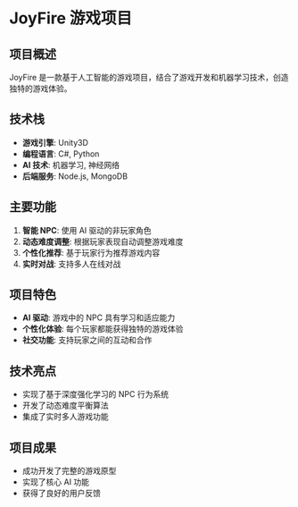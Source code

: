 # JoyFire 游戏项目

## 项目概述

JoyFire 是一款基于人工智能的游戏项目，结合了游戏开发和机器学习技术，创造独特的游戏体验。

## 技术栈

- **游戏引擎**: Unity3D
- **编程语言**: C#, Python
- **AI 技术**: 机器学习, 神经网络
- **后端服务**: Node.js, MongoDB

## 主要功能

1. **智能 NPC**: 使用 AI 驱动的非玩家角色
2. **动态难度调整**: 根据玩家表现自动调整游戏难度
3. **个性化推荐**: 基于玩家行为推荐游戏内容
4. **实时对战**: 支持多人在线对战

## 项目特色

- **AI 驱动**: 游戏中的 NPC 具有学习和适应能力
- **个性化体验**: 每个玩家都能获得独特的游戏体验
- **社交功能**: 支持玩家之间的互动和合作

## 技术亮点

- 实现了基于深度强化学习的 NPC 行为系统
- 开发了动态难度平衡算法
- 集成了实时多人游戏功能

## 项目成果

- 成功开发了完整的游戏原型
- 实现了核心 AI 功能
- 获得了良好的用户反馈 